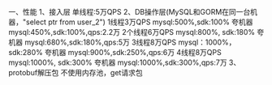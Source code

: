 一、性能
1、接入层
单线程:5万QPS
2、DB操作层(MySQL和GORM在同一台机器，"select ptr from user_2")
1线程3万QPS mysql:500%,sdk:100%        夸机器 mysql:450%,sdk:100%,qps:2.2万
2个线程6万QPS mysql:800%, sdk:180%     夸机器 mysql:680%,sdk:180%,qps:5万
3线程8万QPS  mysql：1000%，sdk:280%    夸机器 mysql:900%,sdk:250%,qps:6万
4线程8万QPS  mysql:1000%, sdk:300%     夸机器 mysql:1000%,sdk:300%,qps:7万
3、protobuf解压包
不使用内存池，get请求包
